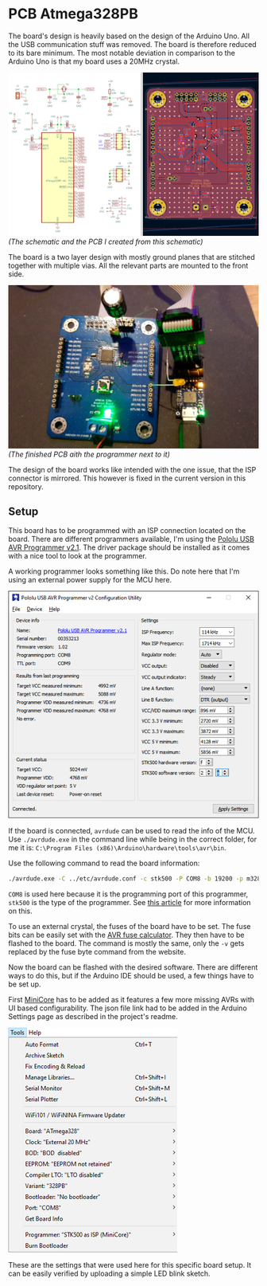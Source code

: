 # PCB Atmega328PB

The board's design is heavily based on the design of the Arduino Uno. All the USB communication stuff was removed. The board is therefore reduced to its bare minimum. The most notable deviation in comparison to the Arduino Uno is that my board uses a 20MHz crystal.

![PCB schematic and design](assets/design.png)
_(The schematic and the PCB I created from this schematic)_

The board is a two layer design with mostly ground planes that are stitched together with multiple vias. All the relevant parts are mounted to the front side.

![Board with prpgrammer](assets/board_with_programmer.png)
_(The finished PCB aith the programmer next to it)_

The design of the board works like intended with the one issue, that the ISP connector is mirrored. This however is fixed in the current version in this repository.

## Setup

This board has to be programmed with an ISP connection located on the board. There are different programmers available, I'm using the [Pololu USB AVR Programmer v2.1](https://www.pololu.com/product/3172). The driver package should be installed as it comes with a nice tool to look at the programmer.

A working programmer looks something like this. Do note here that I'm using an external power supply for the MCU here.

![Config Util](assets/config_util.png)

If the board is connected, `avrdude` can be used to read the info of the MCU. Use `./avrdude.exe` in the command line while being in the correct folder, for me it is: `C:\Program Files (x86)\Arduino\hardware\tools\avr\bin`.

Use the following command to read the board information:

```sh
./avrdude.exe -C ../etc/avrdude.conf -c stk500 -P COM8 -b 19200 -p m328pb -v
```

`COM8` is used here because it is the programming port of this programmer, `stk500` is the type of the programmer. See [this article](http://www.s6z.de/cms/index.php/arduino/nuetzliches/31-usb-isp-programmer-fuer-atmel-avr-usbasp) for more information on this.

To use an external crystal, the fuses of the board have to be set. The fuse bits can be easily set with the [AVR fuse calculator](https://eleccelerator.com/fusecalc/fusecalc.php?chip=atmega328p&LOW=DE&HIGH=D9&EXTENDED=FF&LOCKBIT=FF). They then have to be flashed to the board. The command is mostly the same, only the `-v` gets replaced by the fuse byte command from the website.

Now the board can be flashed with the desired software. There are different ways to do this, but if the Arduino IDE should be used, a few things have to be set up.

First [MiniCore](https://github.com/MCUdude/MiniCore) has to be added as it features a few more missing AVRs with UI based configurability. The json file link had to be added in the Arduino Settings page as described in the project's readme.

![Arduino IDE](assets/arduino_ide.png)

These are the settings that were used here for this specific board setup. It can be easily verified by uploading a simple LED blink sketch.
